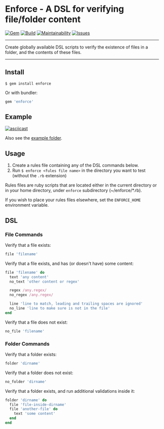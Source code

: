 Enforce - A DSL for verifying file/folder content
==================================================

[![Gem](https://img.shields.io/gem/v/enforce.svg?style=flat-square)](https://rubygems.org/gems/enforce)
[![Build](https://img.shields.io/travis/DannyBen/enforce/master.svg?style=flat-square)](https://travis-ci.org/DannyBen/enforce)
[![Maintainability](https://img.shields.io/codeclimate/maintainability/DannyBen/enforce.svg?style=flat-square)](https://codeclimate.com/github/DannyBen/enforce)
[![Issues](https://img.shields.io/codeclimate/issues/github/DannyBen/enforce.svg?style=flat-square)](https://codeclimate.com/github/DannyBen/enforce)

---

Create globally available DSL scripts to verify the existence of files in
a folder, and the contents of these files.

---

Install
--------------------------------------------------

```
$ gem install enforce
```

Or with bundler:

```ruby
gem 'enforce'
```

Example
--------------------------------------------------

[![asciicast](https://asciinema.org/a/bGvwdnrAzrUeHeGvY4UYfIdFZ.png)](https://asciinema.org/a/bGvwdnrAzrUeHeGvY4UYfIdFZ)

Also see the [example folder](/example).


Usage
--------------------------------------------------

1. Create a rules file containing any of the DSL commands below.
2. Run `$ enforce <fules file name>` in the directory you want to test 
   (without the `.rb` extension)

Rules files are ruby scripts that are located either in the current directory
or in your home directory, under `enforce` subdirectory (~/enforce/*.rb).

If you wish to place your rules files elsewhere, set the `ENFORCE_HOME` 
environment variable.

DSL
--------------------------------------------------

### File Commands

Verify that a file exists:

```ruby
file 'filename'
```

Verify that a file exists, and has (or doesn't have) some content:

```ruby
file 'filename' do
  text 'any content'
  no_text 'other content or regex'

  regex /any.regex/
  no_regex /any.regex/

  line 'line to match, leading and trailing spaces are ignored'
  no_line 'line to make sure is not in the file'
end
```

Verify that a file does not exist:

```ruby
no_file 'filename'
```


### Folder Commands

Verify that a folder exists:

```ruby
folder 'dirname'
```

Verify that a folder does not exist:

```ruby
no_folder 'dirname'
```

Verify that a folder exists, and run additional validations inside it:

```ruby
folder 'dirname' do
  file 'file-inside-dirname'
  file 'another-file' do
    text 'some content'
  end
end
```
